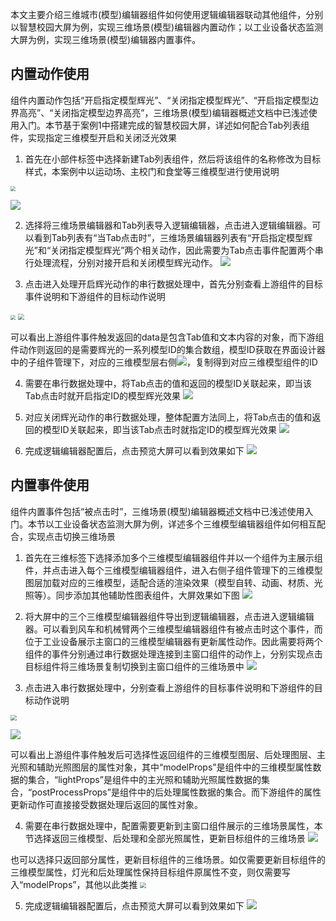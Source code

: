 本文主要介绍三维城市(模型)编辑器组件如何使用逻辑编辑器联动其他组件，分别以智慧校园大屏为例，实现三维场景(模型)编辑器内置动作；以工业设备状态监测大屏为例，实现三维场景(模型)编辑器内置事件。

## 内置动作使用
组件内置动作包括“开启指定模型辉光”、“关闭指定模型辉光”、“开启指定模型边界高亮”、“关闭指定模型边界高亮”，三维场景(模型)编辑器概述文档中已浅述使用入门。本节基于案例1中搭建完成的智慧校园大屏，详述如何配合Tab列表组件，实现指定三维模型开启和关闭泛光效果

1. 首先在小部件标签中选择新建Tab列表组件，然后将该组件的名称修改为目标样式，本案例中以运动场、主校门和食堂等三维模型进行使用说明
<img src="https://qcloudimg.tencent-cloud.cn/raw/e999b5ea0038cb75ebb1584e873cf296.png"  style="zoom:50%;">

![](https://qcloudimg.tencent-cloud.cn/raw/2433fddb40a0a3348e17c8bbf69759b6.png)

2. 选择将三维场景编辑器和Tab列表导入逻辑编辑器，点击进入逻辑编辑器。可以看到Tab列表有“当Tab点击时”，三维场景编辑器列表有“开启指定模型辉光”和“关闭指定模型辉光”两个相关动作，因此需要为Tab点击事件配置两个串行处理流程，分别对接开启和关闭模型辉光动作。
![](https://qcloudimg.tencent-cloud.cn/raw/f45ec06c0901191c2584ec8ff3991e2d.png)

3. 点击进入处理开启辉光动作的串行数据处理中，首先分别查看上游组件的目标事件说明和下游组件的目标动作说明
<img src="https://qcloudimg.tencent-cloud.cn/raw/cc10db63cdf53ecb72f0734d2b5bc7e3.png"  style="zoom:50%;">

<img src="https://qcloudimg.tencent-cloud.cn/raw/6579b626d57981bab60a43770f26c936.jpg"  style="zoom:60%;">

可以看出上游组件事件触发返回的data是包含Tab值和文本内容的对象，而下游组件动作则返回的是需要辉光的一系列模型ID的集合数组，模型ID获取在界面设计器中的子组件管理下，对应的三维模型层右侧![](https://qcloudimg.tencent-cloud.cn/raw/f7b5597b228ef2e59f1b4cfe1876959f.png)，复制得到对应三维模型组件的ID

4. 需要在串行数据处理中，将Tab点击的值和返回的模型ID关联起来，即当该Tab点击时就开启指定ID的模型辉光效果
![](https://qcloudimg.tencent-cloud.cn/raw/0c5e5b9c955ddfc9aead223c9a291980.png)

5. 对应关闭辉光动作的串行数据处理，整体配置方法同上，将Tab点击的值和返回的模型ID关联起来，即当该Tab点击时就指定ID的模型辉光效果
![](https://qcloudimg.tencent-cloud.cn/raw/73ef3f94e968bc393d88470f33cbd2f0.png)

6. 完成逻辑编辑器配置后，点击预览大屏可以看到效果如下
![](https://qcloudimg.tencent-cloud.cn/raw/76d76d460d105e0daac6a1cf2704659d.gif)

## 内置事件使用
组件内置事件包括“被点击时”，三维场景(模型)编辑器概述文档中已浅述使用入门。本节以工业设备状态监测大屏为例，详述多个三维模型编辑器组件如何相互配合，实现点击切换三维场景

1. 首先在三维标签下选择添加多个三维模型编辑器组件并以一个组件为主展示组件，并点击进入每个三维模型编辑器组件，进入右侧子组件管理下的三维模型图层加载对应的三维模型，适配合适的渲染效果（模型自转、动画、材质、光照等）。同步添加其他辅助性图表组件，大屏效果如下图
![](https://qcloudimg.tencent-cloud.cn/raw/27a63f930bf781ca575ab17c7a9ba2e4.gif)

2. 将大屏中的三个三维模型编辑器组件导出到逻辑编辑器，点击进入逻辑编辑器。可以看到风车和机械臂两个三维模型编辑器组件有被点击时这个事件，而位于工业设备展示主窗口的三维模型编辑器有更新属性动作。因此需要将两个组件的事件分别通过串行数据处理连接到主窗口组件的动作上，分别实现点击目标组件将三维场景复制切换到主窗口组件的三维场景中
![](https://qcloudimg.tencent-cloud.cn/raw/4a15c15133ecd22df0086da2763974ff.png)

3. 点击进入串行数据处理中，分别查看上游组件的目标事件说明和下游组件的目标动作说明

<img src="https://qcloudimg.tencent-cloud.cn/raw/2b512f908938eadd12b9db07168de15c.jpg"  style="zoom:60%;">

![](https://qcloudimg.tencent-cloud.cn/raw/4bd0dad17b3603cec50c7df3e9e80187.png)

可以看出上游组件事件触发后可选择性返回组件的三维模型图层、后处理图层、主光照和辅助光照图层的属性对象，其中“modelProps”是组件中的三维模型属性数据的集合，“lightProps”是组件中的主光照和辅助光照属性数据的集合，“postProcessProps”是组件中的后处理属性数据的集合。而下游组件的属性更新动作可直接接受数据处理后返回的属性对象。

4. 需要在串行数据处理中，配置需要更新到主窗口组件展示的三维场景属性，本节选择返回三维模型、后处理和全部光照属性，更新目标组件的三维场景
![](https://qcloudimg.tencent-cloud.cn/raw/d5641f3c9e8e82f4837b0e6feb974d01.jpg)

也可以选择只返回部分属性，更新目标组件的三维场景。如仅需要更新目标组件的三维模型属性，灯光和后处理属性保持目标组件原属性不变，则仅需要写入“modelProps”，其他以此类推
<img src="https://qcloudimg.tencent-cloud.cn/raw/40c65289136517117d5dfc26f0e2bd52.jpg"  style="zoom:60%;">

5. 完成逻辑编辑器配置后，点击预览大屏可以看到效果如下
![](https://qcloudimg.tencent-cloud.cn/raw/0e3aa563458674140c306717322d7da5.gif)